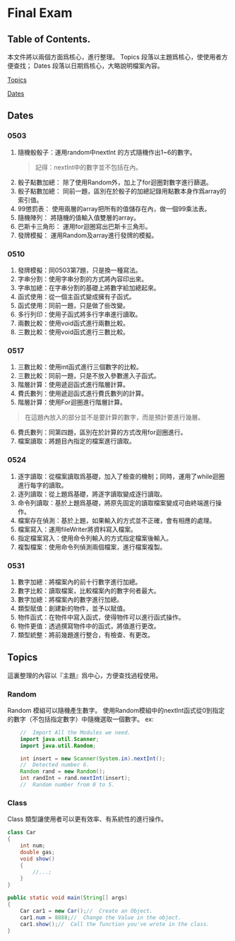 # Final Exam

## Table of Contents.
本文件將以兩個方面爲核心，進行整理。
Topics 段落以主題爲核心，使使用者方便查找；
Dates 段落以日期爲核心，大略說明檔案內容。

[Topics](##Topics)

[Dates](##Dates)

## Dates

### 0503

1. 隨機骰骰子：運用random中nextInt 的方式隨機作出1~6的數字。
    > 記得：nextInt中的數字並不包括在內。
2. 骰子點數加總：  除了使用Random外，加上了for迴圈對數字進行篩選。
3. 骰子點數加總：  同前一題，區別在於骰子的加總記錄用點數本身作爲array的索引值。
4. 99懲罰表：   使用兩層的array把所有的值儲存在內，做一個99乘法表。
5. 隨機陣列：    將隨機的值輸入值雙層的array。
6. 巴斯卡三角形：  運用for迴圈寫出巴斯卡三角形。
7. 發牌模擬：    運用Random及array進行發牌的模擬。

### 0510

1. 發牌模擬：同0503第7題，只是換一種寫法。
2. 字串分割：使用字串分割的方式將內容印出來。
3. 字串加總：在字串分割的基礎上將數字給加總起來。
4. 函式使用：從一個主函式變成擁有子函式。
5. 函式使用：同前一題，只是做了些改變。
6. 多行列印：使用子函式將多行字串進行讀取。
7. 兩數比較：使用void函式進行兩數比較。
8. 三數比較：使用void函式進行三數比較。

### 0517

1. 三數比較：使用int函式進行三個數字的比較。
2. 三數比較：同前一題，只是不放入參數進入子函式。
3. 階層計算：使用遞迴函式進行階層計算。
4. 費氏數列：使用遞迴函式進行費氏數列的計算。
5. 階層計算：使用For迴圈進行階層計算。
 > 在這題內放入的部分並不是要計算的數字，而是預計要進行幾層。
6. 費氏數列：同第四題，區別在於計算的方式改用for迴圈進行。
7. 檔案讀取：將題目內指定的檔案進行讀取。

### 0524

1. 逐字讀取：從檔案讀取爲基礎，加入了檢查的機制；同時，運用了while迴圈進行每字的讀取。
2. 逐列讀取：從上題爲基礎，將逐字讀取變成逐行讀取。
3. 命令列讀取：基於上題爲基礎，將原先固定的讀取檔案變成可由終端進行操作。
4. 檔案存在偵測：基於上題，如果輸入的方式並不正確，會有相應的處理。
5. 檔案寫入：運用fileWriter將資料寫入檔案。
6. 指定檔案寫入：使用命令列輸入的方式指定檔案後輸入。
7. 複製檔案：使用命令列偵測兩個檔案，進行檔案複製。

### 0531
1. 數字加總：將檔案內的前十行數字進行加總。
2. 數字比較：讀取檔案，比較檔案內的數字何者最大。
3. 數字加總：將檔案內的數字進行加總。
4. 類型賦值：創建新的物件，並予以賦值。
5. 物件函式：在物件中寫入函式，使得物件可以進行函式操作。
6. 物件更值：透過撰寫物件中的函式，將值進行更改。
7. 類型統整：將前幾題進行整合，有檢查、有更改。

## Topics

這裏整理的內容以『主題』爲中心，方便查找過程使用。

### Random
Random 模組可以隨機產生數字。
使用Random模組中的nextInt函式從0到指定的數字（不包括指定數字）中隨機選取一個數字。
ex:
```java
    //  Import All the Modules we need.
    import java.util.Scanner;
    import java.util.Random;

    int insert = new Scanner(System.in).nextInt();
    //  Detected number 6.
    Random rand = new Random();
    int randInt = rand.nextInt(insert);
    //  Random number from 0 to 5.
```

### Class
Class 類型讓使用者可以更有效率、有系統性的進行操作。
```java
class Car
{
    int num;
    double gas;
    void show()
    {
        //...;
    }
}

public static void main(String[] args)
{
    Car car1 = new Car();//  Create an Object.
    car1.num = 8888;//  Change the Value in the object.
    car1.show();//  Call the function you've wrote in the class.
}
```

